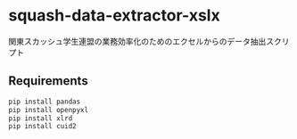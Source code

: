 # squash-data-extractor-xslx

関東スカッシュ学生連盟の業務効率化のためのエクセルからのデータ抽出スクリプト

## Requirements

```bash
pip install pandas
pip install openpyxl
pip install xlrd
pip install cuid2
```
